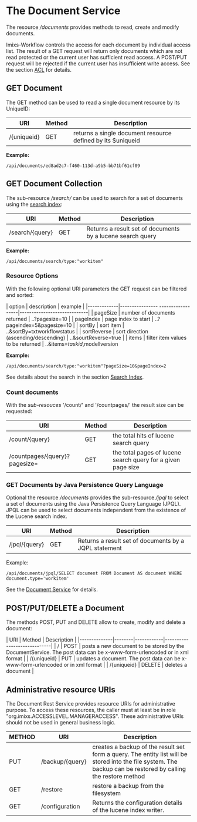 # The Document Service
The resource _/documents_ provides methods to read, create and modify documents.
 
Imixs-Workflow controls the access for each document by individual access list. The result of a GET request will return only documents which are not read protected or the current user has sufficient read access. 
A POST/PUT request will be rejected if the current user has insufficient write access.
See the section [ACL](../engine/acl.html) for details.  
 
## GET Document
The GET method can be used to read a single document resource by its UniqueID:


| URI                     | Method | Description                                                        | 
|-------------------------|--------|--------------------------------------------------------------------|
| /{uniqueid}             | GET    | returns a single document resource defined by its $uniqueid        |

**Example:**

	/api/documents/ed8ad2c7-f460-113d-a9b5-bb71bf61cf09

## GET Document Collection
The sub-resource _/search/_ can be used to search for a set of documents using the [search index](../engine/luceneservice.html):


| URI                     | Method | Description                                                        | 
|-------------------------|--------|--------------------------------------------------------------------|
| /search/{query}         | GET    | Returns a result set of documents by a lucene search query         |


**Example:**

	/api/documents/search/type:"workitem"



### Resource Options
With the following optional URI parameters the GET request can be filtered and sorted:

| option      | description                       | example             		|
|-------------|---------------- ------------------|-----------------------------|
| pageSize    | number of documents returned      | ..?pagesize=10           	|
| pageIndex   | page index to start               | ..?pageindex=5&pagesize=10  |
| sortBy	  | sort item 					      | ..&sortBy=txtworkflowstatus |
| sortReverse | sort direction (ascending/descending)   | ..&sourtReverse=true		|
| items       | filter item values to be returned | ..&items=$taskid,$modellversion
 
 
**Example:**

	/api/documents/search/type:"workitem"?pageSize=10&pageIndex=2
 
See details about the search in the section [Search Index](../engine/luceneservice.html).



### Count documents

With the _sub-resouces_ '/count/' and '/countpages/' the result size can be requested:

| URI                     | Method | Description                                                        | 
|-------------------------|--------|--------------------------------------------------------------------|
| /count/{query}    | GET    | the total hits of lucene search query                        		    |
| /countpages/{query}?pagesize= | GET    | the total pages of lucene search query for a given page size |





### GET Documents by Java Persistence Query Language
Optional the  resource _/documents_ provides the sub-resource _/jpql_ to select a set of documents using the Java Persistence Query Language (JPQL). JPQL can be used to select documents independent from the existence of the Lucene search index.


| URI                     | Method | Description                                                | 
|-------------------------|--------|------------------------------------------------------------|
| /jpql/{query}           | GET    | Returns a result set of documents by a JQPL statement      |



Example:

	/api/documents/jpql/SELECT document FROM Document AS document WHERE document.type='workitem'
 
See the [Document Service](../engine/documentservice.html) for details.




## POST/PUT/DELETE a Document
The methods POST, PUT and DELETE allow to create, modify and delete a document:


| URI          | Method | Description                              | 
|--------------|--------|------------|-----------------------------|
| /            | POST   | posts a new document to be stored by the  DocumentService. The post data can be x-www-form-urlencoded or in xml format   |
| /{uniqueid}  | PUT	| updates  a document. The post data can be x-www-form-urlencoded or in xml format  					|
| /{uniqueid}  | DELETE | deletes a document  						|




## Administrative resource URIs

The Document Rest Service provides resource URIs for administrative purpose. To access these resources, the caller  must at least be in role "org.imixs.ACCESSLEVEL.MANAGERACCESS". These administrative URIs should not be used in  general business logic.  
 
| METHOD |URI                     | Description                                                                        | 
|--------|------------------------|------------------------------------------------------------------------------------|
| PUT 	 | /backup/{query}        | creates a backup of the result set form a query. The entity list will be stored into the file system. The backup can be restored by calling the restore method | 
| GET    | /restore               |restore a backup from the filesystem  |
| GET    | /configuration         | Returns the configuration details of the lucene index writer. | 



     
   